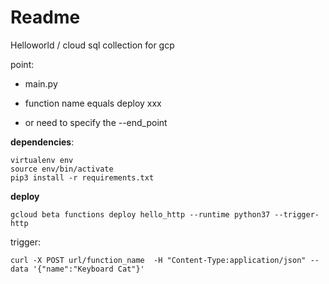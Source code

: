 
# Readme

Helloworld / cloud sql collection for gcp



point:


- main.py

- function name equals deploy xxx
- or need to specify the --end_point


**dependencies**:

```
virtualenv env
source env/bin/activate
pip3 install -r requirements.txt
```

**deploy**

```
gcloud beta functions deploy hello_http --runtime python37 --trigger-http
```

trigger:

```
curl -X POST url/function_name  -H "Content-Type:application/json" --data '{"name":"Keyboard Cat"}'
```
